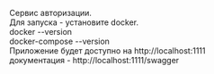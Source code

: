 Сервис авторизации.\
Для запуска - установите docker.\
docker --version\
docker-compose --version\
Приложение будет доступно на http://localhost:1111 \
документация - http://localhost:1111/swagger
